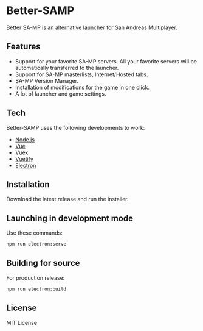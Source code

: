 # Better-SAMP

Better SA-MP is an alternative launcher for San Andreas Multiplayer.

## Features

- Support for your favorite SA-MP servers. All your favorite servers will be automatically transferred to the launcher.
- Support for SA-MP masterlists, Internet/Hosted tabs.
- SA-MP Version Manager.
- Installation of modifications for the game in one click.
- A lot of launcher and game settings.


## Tech

Better-SAMP uses the following developments to work:

- [Node.js](https://nodejs.org/en/)
- [Vue](https://github.com/vuejs/vue)
- [Vuex](https://github.com/vuejs/vuex)
- [Vuetify](https://github.com/vuetifyjs/vuetify)
- [Electron](https://www.electronjs.org/)

## Installation

Download the latest release and run the installer.
## Launching in development mode
Use these commands:

```sh
npm run electron:serve
```
## Building for source

For production release:

```sh
npm run electron:build
```
## License

MIT License
